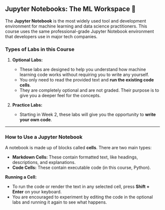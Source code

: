 ## **Jupyter Notebooks: The ML Workspace 📓**

The **Jupyter Notebook** is the most widely used tool and development environment for machine learning and data science practitioners. This course uses the same professional-grade Jupyter Notebook environment that developers use in major tech companies.

### **Types of Labs in this Course**

1. **Optional Labs:**

   - These labs are designed to help you understand how machine learning code works without requiring you to write any yourself.
   - You only need to read the provided text and **run the existing code cells**.
   - They are completely optional and are not graded. Their purpose is to give you a deeper feel for the concepts.

2. **Practice Labs:**
   - Starting in Week 2, these labs will give you the opportunity to **write your own code**.

---

### **How to Use a Jupyter Notebook**

A notebook is made up of blocks called **cells**. There are two main types:

- **Markdown Cells:** These contain formatted text, like headings, descriptions, and explanations.
- **Code Cells:** These contain executable code (in this course, Python).

**Running a Cell:**

- To run the code or render the text in any selected cell, press **Shift + Enter** on your keyboard.
- You are encouraged to experiment by editing the code in the optional labs and running it again to see what happens.
